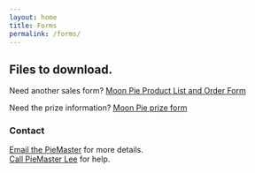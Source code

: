 ```yaml
---
layout: home
title: Forms
permalink: /forms/
---
```


## Files to download.

Need another sales form?
[Moon Pie Product List and Order Form](/files/2021_Moon_Pie_Product_List+Order_Form.pdf)

Need the prize information?
[Moon Pie prize form](/files/2021_Moon_Pie_Prize_Form.pdf)

### Contact

[Email the PieMaster](mailto:lee@codejourneymen.com.com) for more details.
<br/>
[Call PieMaster Lee](tel:4044051194) for help.
